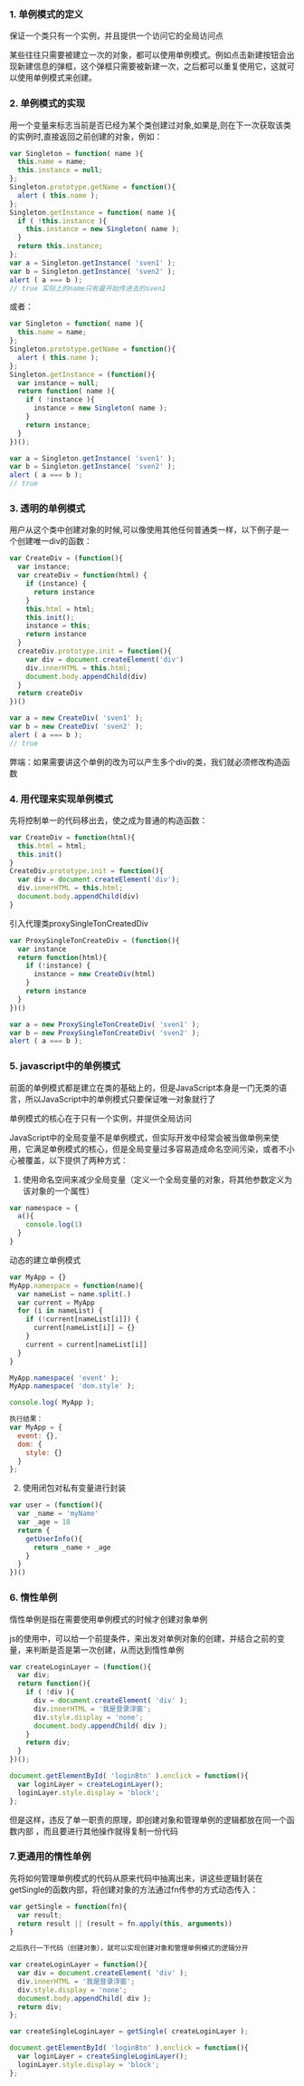 ### 1. 单例模式的定义

保证一个类只有一个实例，并且提供一个访问它的全局访问点

某些往往只需要被建立一次的对象，都可以使用单例模式。例如点击新建按钮会出现新建信息的弹框，这个弹框只需要被新建一次，之后都可以重复使用它，这就可以使用单例模式来创建。

### 2. 单例模式的实现

用一个变量来标志当前是否已经为某个类创建过对象,如果是,则在下一次获取该类的实例时,直接返回之前创建的对象，例如：
```JavaScript
var Singleton = function( name ){
  this.name = name;
  this.instance = null;
};
Singleton.prototype.getName = function(){
  alert ( this.name );
};
Singleton.getInstance = function( name ){
  if ( !this.instance ){
    this.instance = new Singleton( name );
  }
  return this.instance;
};
var a = Singleton.getInstance( 'sven1' );
var b = Singleton.getInstance( 'sven2' );
alert ( a === b );
// true 实际上的name只有最开始传进去的sven1
```
或者：
```JavaScript
var Singleton = function( name ){
  this.name = name;
};
Singleton.prototype.getName = function(){
  alert ( this.name );
};
Singleton.getInstance = (function(){
  var instance = null;
  return function( name ){
    if ( !instance ){
      instance = new Singleton( name );
    }
    return instance;
  }
})();

var a = Singleton.getInstance( 'sven1' );
var b = Singleton.getInstance( 'sven2' );
alert ( a === b );
// true
```

### 3. 透明的单例模式

用户从这个类中创建对象的时候,可以像使用其他任何普通类一样，以下例子是一个创建唯一div的函数：
```JavaScript
var CreateDiv = (function(){
  var instance;
  var createDiv = function(html) {
    if (instance) {
      return instance
    }
    this.html = html;
    this.init();
    instance = this;
    return instance
  }
  createDiv.prototype.init = function(){
    var div = document.createElement('div')
    div.innerHTML = this.html;
    document.body.appendChild(div)
  }
  return createDiv
})()

var a = new CreateDiv( 'sven1' );
var b = new CreateDiv( 'sven2' );
alert ( a === b );
// true

```
弊端：如果需要讲这个单例的改为可以产生多个div的类，我们就必须修改构造函数

### 4. 用代理来实现单例模式

先将控制单一的代码移出去，使之成为普通的构造函数：
```JavaScript
var CreateDiv = function(html){
  this.html = html;
  this.init()
}
CreateDiv.prototype.init = function(){
  var div = document.createElement('div');
  div.innerHTML = this.html;
  document.body.appendChild(div)
}
```
引入代理类proxySingleTonCreatedDiv
```JavaScript
var ProxySingleTonCreateDiv = (function(){
  var instance
  return function(html){
    if (!instance) {
      instance = new CreateDiv(html)
    }
    return instance
  }
})()

var a = new ProxySingleTonCreateDiv( 'sven1' );
var b = new ProxySingleTonCreateDiv( 'sven2' );
alert ( a === b );
```

### 5. javascript中的单例模式

前面的单例模式都是建立在类的基础上的，但是JavaScript本身是一门无类的语言，所以JavaScript中的单例模式只要保证唯一对象就行了

单例模式的核心在于只有一个实例，并提供全局访问

JavaScript中的全局变量不是单例模式，但实际开发中经常会被当做单例来使用，它满足单例模式的核心，但是全局变量过多容易造成命名空间污染，或者不小心被覆盖，以下提供了两种方式：
1. 使用命名空间来减少全局变量（定义一个全局变量的对象，将其他参数定义为该对象的一个属性）
  ```javascript
  var namespace = {
    a(){
      console.log(1)
    }
  }
  ```
  动态的建立单例模式
  ```JavaScript
  var MyApp = {}
  MyApp.namespace = function(name){
    var nameList = name.split(.)
    var current = MyApp
    for (i in nameList) {
      if (!current[nameList[i]]) {
        current[nameList[i]] = {}
      }
      current = current[nameList[i]]
    }
  }
  
  MyApp.namespace( 'event' );
  MyApp.namespace( 'dom.style' );

  console.log( MyApp );

  执行结果：
  var MyApp = {
    event: {},
    dom: {
      style: {}
    }
  };
  ```
2. 使用闭包对私有变量进行封装
```JavaScript
var user = (function(){
  var _name = 'myName'
  var _age = 18
  return {
    getUserInfo(){
      return _name + _age
    }
  }
})()
```

### 6. 惰性单例

惰性单例是指在需要使用单例模式的时候才创建对象单例

js的使用中，可以给一个前提条件，来出发对单例对象的创建，并结合之前的变量，来判断是否是第一次创建，从而达到惰性单例
```JavaScript
var createLoginLayer = (function(){
  var div;
  return function(){
    if ( !div ){
      div = document.createElement( 'div' );
      div.innerHTML = '我是登录浮窗';
      div.style.display = 'none';
      document.body.appendChild( div );
    }
    return div;
  }
})();

document.getElementById( 'loginBtn' ).onclick = function(){
  var loginLayer = createLoginLayer();
  loginLayer.style.display = 'block';
};
```

但是这样，违反了单一职责的原理，即创建对象和管理单例的逻辑都放在同一个函数内部 ，而且要进行其他操作就得复制一份代码

### 7.更通用的惰性单例

先将如何管理单例模式的代码从原来代码中抽离出来，讲这些逻辑封装在getSingle的函数内部，将创建对象的方法通过fn传参的方式动态传入：
```JavaScript
var getSingle = function(fn){
  var result;
  return result || (result = fn.apply(this, arguments))
}

之后执行一下代码（创建对象），就可以实现创建对象和管理单例模式的逻辑分开

var createLoginLayer = function(){
  var div = document.createElement( 'div' );
  div.innerHTML = '我是登录浮窗';
  div.style.display = 'none';
  document.body.appendChild( div );
  return div;
};

var createSingleLoginLayer = getSingle( createLoginLayer );

document.getElementById( 'loginBtn' ).onclick = function(){
  var loginLayer = createSingleLoginLayer();
  loginLayer.style.display = 'block';
};
```




